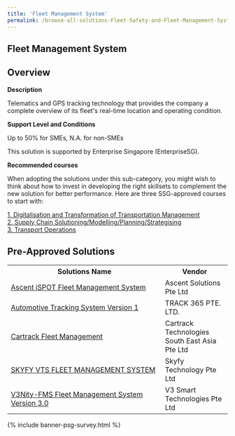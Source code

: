 ```yaml
---
title: 'Fleet Management System'
permalink: /browse-all-solutions-Fleet-Safety-and-Fleet-Management-System/Fleet-Management-System
---
```


## Fleet Management System
## Overview

**Description**

Telematics and GPS tracking technology that provides the company a complete overview of its fleet's real-time location and operating condition.

**Support Level and Conditions**

Up to 50% for SMEs, N.A. for non-SMEs

This solution is supported by Enterprise Singapore (EnterpriseSG).

**Recommended courses**

When adopting the solutions under this sub-category, you might wish to think about how to invest in developing the right skillsets to complement the new solution for better performance. Here are three SSG-approved courses to start with:

<a href='https://sfec.enterprisejobskills.gov.sg/Course_Internet/CourseDetail.aspx?CoursesReferenceNumber=TGS-2020513528'  target='_blank' rel='noopener'>1. Digitalisation and Transformation of Transportation Management </a><br>
<a href='https://sfec.enterprisejobskills.gov.sg/Course_Internet/CourseDetail.aspx?CoursesReferenceNumber=TGS-2020503586'  target='_blank' rel='noopener'>2. Supply Chain Solutioning/Modelling/Planning/Strategising</a><br>
<a href='https://sfec.enterprisejobskills.gov.sg/Course_Internet/CourseDetail.aspx?CoursesReferenceNumber=TGS-2019504063'  target='_blank' rel='noopener'>3. Transport Operations</a><br>

## Pre-Approved Solutions

<table>
<tr>
<th style='width: auto;'><b>Solutions Name</b></th>
<th style='width: 30%;'><b>Vendor</b></th>
</tr>
<tr>
<td><a href='/productivity-solutions-grant/solutionrepo/201018732N-Ascnt-SPOT-Flt-MGT-Systm-G' target='_blank'>Ascent iSPOT Fleet Management System</a><br></td>
<td>Ascent Solutions Pte Ltd</td>
</tr>
<tr>
<td><a href='/productivity-solutions-grant/solutionrepo/201022639R-Automotv-Trckng-Systm-v-1-G' target='_blank'>Automotive Tracking System Version 1</a><br></td>
<td>TRACK 365 PTE. LTD.</td>
</tr>
<tr>
<td><a href='/productivity-solutions-grant/solutionrepo/201206280Z-Crtrck-Flt-MGT-G' target='_blank'>Cartrack Fleet Management</a><br></td>
<td>Cartrack Technologies South East Asia Pte Ltd</td>
</tr>
<tr>
<td><a href='/productivity-solutions-grant/solutionrepo/201316550G-SKYFY-VTS-FLEET-MANAGEMENT-SYSTEM-G' target='_blank'>SKYFY VTS FLEET MANAGEMENT SYSTEM</a><br></td>
<td>Skyfy Technology Pte Ltd</td>
</tr>
<tr>
<td><a href='/productivity-solutions-grant/solutionrepo/200101511N-V3NtyFMS-Flt-MGT-Systm-v-30-G' target='_blank'>V3Nity-FMS Fleet Management System Version 3.0</a><br></td>
<td>V3 Smart Technologies Pte Ltd</td>
</tr>
</table>

{% include banner-psg-survey.html %}
